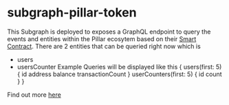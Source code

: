 # subgraph-pillar-token
This Subgraph is deployed to exposes a GraphQL endpoint to query the events and entities within the Pillar ecosytem based on their [Smart Contract](https://etherscan.io/address/0xe3818504c1b32bf1557b16c238b2e01fd3149c17). There are 2 entities that can be queried right now which is 
* users
* usersCounter
Example Queries will be displayed like this
{
  users(first: 5) {
    id
    address
    balance
    transactionCount
  }
  userCounters(first: 5) {
    id
    count
  }
}

Find out more [here](https://thegraph.com/explorer/subgraph/cristian164/pillar)
